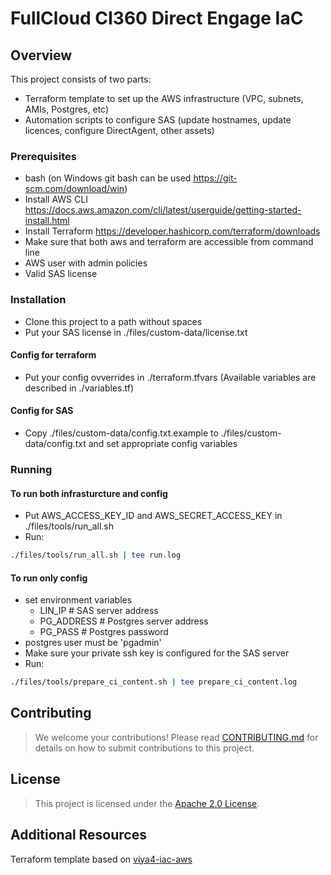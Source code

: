 # FullCloud CI360 Direct Engage IaC

## Overview

This project consists of two parts:
 - Terraform template to set up the AWS infrastructure (VPC, subnets, AMIs, Postgres, etc) 
 - Automation scripts to configure SAS (update hostnames, update licences, configure DirectAgent, other assets)

### Prerequisites

 - bash (on Windows git bash can be used https://git-scm.com/download/win)
 - Install AWS CLI https://docs.aws.amazon.com/cli/latest/userguide/getting-started-install.html
 - Install Terraform https://developer.hashicorp.com/terraform/downloads
 - Make sure that both aws and terraform are accessible from command line
 - AWS user with admin policies
 - Valid SAS license

### Installation

 - Clone this project to a path without spaces
 - Put your SAS license in ./files/custom-data/license.txt

#### Config for terraform
 - Put your config ovverrides in ./terraform.tfvars (Available variables are described in ./variables.tf)

#### Config for SAS
 - Copy ./files/custom-data/config.txt.example to ./files/custom-data/config.txt and set appropriate config variables

### Running

#### To run both infrasturcture and config
 - Put AWS_ACCESS_KEY_ID and AWS_SECRET_ACCESS_KEY in ./files/tools/run_all.sh
 - Run:
```bash
./files/tools/run_all.sh | tee run.log
```

#### To run only config
 - set environment variables
   - LIN_IP # SAS server address
   - PG_ADDRESS # Postgres server address
   - PG_PASS # Postgres password
 - postgres user must be 'pgadmin'
 - Make sure your private ssh key is configured for the SAS server
- Run:
```bash
./files/tools/prepare_ci_content.sh | tee prepare_ci_content.log
```

## Contributing

> We welcome your contributions! Please read [CONTRIBUTING.md](CONTRIBUTING.md) for details on how to submit contributions to this project. 

## License

> This project is licensed under the [Apache 2.0 License](LICENSE).

## Additional Resources

Terraform template based on [viya4-iac-aws](https://github.com/sassoftware/viya4-iac-aws)